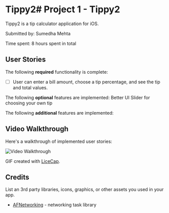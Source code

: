 # Tippy2# Project 1 - Tippy2

Tippy2 is a tip calculator application for iOS.

Submitted by: Sumedha Mehta

Time spent: 8 hours spent in total

## User Stories

The following **required** functionality is complete:

* [ ] User can enter a bill amount, choose a tip percentage, and see the tip and total values.

The following **optional** features are implemented:
Better UI
Slider for choosing your own tip


The following **additional** features are implemented:



## Video Walkthrough

Here's a walkthrough of implemented user stories:

<img src='http://i.imgur.com/nh7C39i' title='Video Walkthrough' width='' alt='Video Walkthrough' />

GIF created with [LiceCap](http://www.cockos.com/licecap/).


## Credits

List an 3rd party libraries, icons, graphics, or other assets you used in your app.

- [AFNetworking](https://github.com/AFNetworking/AFNetworking) - networking task library

